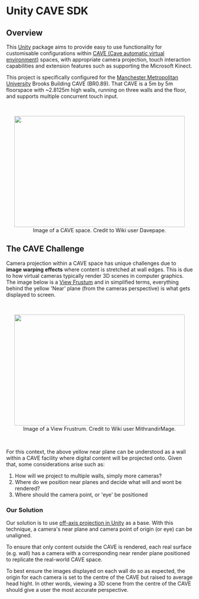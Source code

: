 # Unity CAVE SDK
## Overview
This [Unity](https://unity.com/) package aims to provide easy to use functionality for customisable configurations within [CAVE (Cave automatic virtual environment)](https://en.wikipedia.org/wiki/Cave_automatic_virtual_environment) spaces, with appropriate camera projection, touch interaction capabilities and extension features such as supporting the Microsoft Kinect.

This project is specifically configured for the [Manchester Metropolitan University](https://www.mmu.ac.uk/) Brooks Building CAVE (BR0.89). That CAVE is a 5m by 5m floorspace with ~2.8125m high walls, running on three walls and the floor, and supports multiple concurrent touch input.


<br/>
<p align="center">
  <img width="460" height="300" src="https://upload.wikimedia.org/wikipedia/commons/6/6d/CAVE_Crayoland.jpg"><br/>
  Image of a CAVE space. Credit to Wiki user Davepape.
</p>

## The CAVE Challenge
Camera projection within a CAVE space has unique challenges due to **image warping effects** where content is stretched at wall edges. This is due to how virtual cameras typically render 3D scenes in computer graphics. The image below is a [View Frustum](https://en.wikipedia.org/wiki/Viewing_frustum) and in simplified terms, everything behind the yellow 'Near' plane (from the cameras perspective) is what gets displayed to screen. 

<br/>
<p align="center">
  <img width="460" height="300" src="https://upload.wikimedia.org/wikipedia/commons/0/02/ViewFrustum.svg"><br/>
  Image of a View Frustrum. Credit to Wiki user MithrandirMage.
</p>
<br/>


For this context, the above yellow near plane can be understood as a wall within a CAVE facility where digital content will be projected onto. Given that, some considerations arise such as:

1. How will we project to multiple walls, simply more cameras?
2. Where do we position near planes and decide what will and wont be rendered?
3. Where should the camera point, or 'eye' be positioned


### Our Solution
Our solution is to use [off-axis projection in Unity](https://github.com/aptas/off-axis-projection-unity) as a base. With this technique, a camera's near plane and camera point of origin (or eye) can be unaligned. 

To ensure that only content outside the CAVE is rendered, each real surface (e.g. wall) has a camera with a corresponding near render plane positioned to replicate the real-world CAVE space.

To best ensure the images displayed on each wall do so as expected, the origin for each camera is set to the centre of the CAVE but raised to average head hight. In other words, viewing a 3D scene from the centre of the CAVE should give a user the most accurate perspective.
